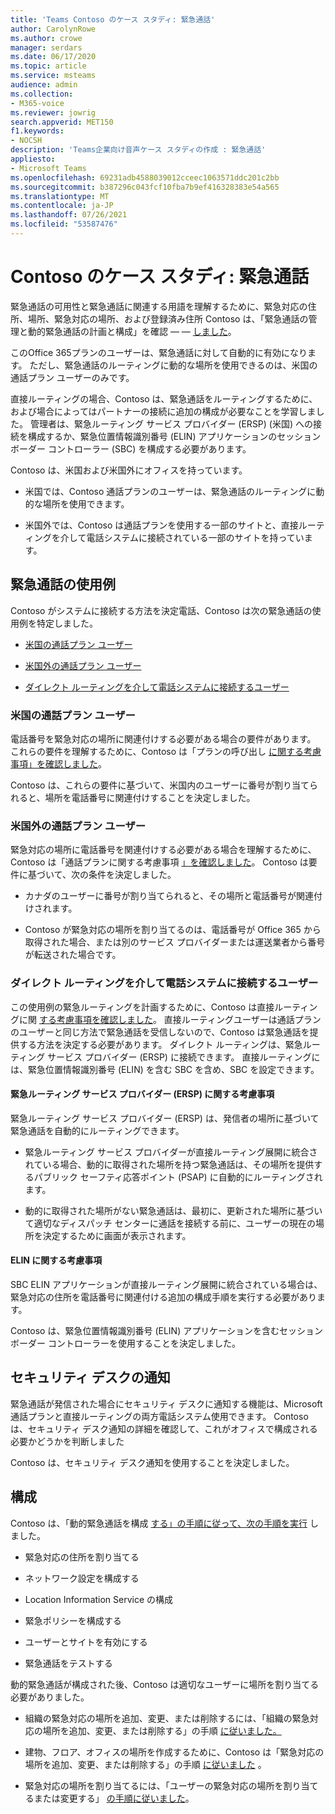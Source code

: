```yaml
---
title: 'Teams Contoso のケース スタディ: 緊急通話'
author: CarolynRowe
ms.author: crowe
manager: serdars
ms.date: 06/17/2020
ms.topic: article
ms.service: msteams
audience: admin
ms.collection:
- M365-voice
ms.reviewer: jowrig
search.appverid: MET150
f1.keywords:
- NOCSH
description: 'Teams企業向け音声ケース スタディの作成 : 緊急通話'
appliesto:
- Microsoft Teams
ms.openlocfilehash: 69231adb4588039012cceec1063571ddc201c2bb
ms.sourcegitcommit: b387296c043fcf10fba7b9ef416328383e54a565
ms.translationtype: MT
ms.contentlocale: ja-JP
ms.lasthandoff: 07/26/2021
ms.locfileid: "53587476"
---
```

# <a name="contoso-case-study-emergency-calling"></a>Contoso のケース スタディ: 緊急通話

緊急通話の可用性と緊急通話に関連する用語を理解するために、緊急対応の住所、場所、緊急対応の場所、および登録済み住所 Contoso は、「緊急通話の管理と動的緊急通話の計画と構成」を確認 &mdash; &mdash; [しました](configure-dynamic-emergency-calling.md)。 [](what-are-emergency-locations-addresses-and-call-routing.md)

このOffice 365プランのユーザーは、緊急通話に対して自動的に有効になります。 ただし、緊急通話のルーティングに動的な場所を使用できるのは、米国の通話プラン ユーザーのみです。 

直接ルーティングの場合、Contoso は、緊急通話をルーティングするために、および場合によってはパートナーの接続に追加の構成が必要なことを学習しました。 管理者は、緊急ルーティング サービス プロバイダー (ERSP) (米国) への接続を構成するか、緊急位置情報識別番号 (ELIN) アプリケーションのセッション ボーダー コントローラー (SBC) を構成する必要があります。

Contoso は、米国および米国外にオフィスを持っています。

- 米国では、Contoso 通話プランのユーザーは、緊急通話のルーティングに動的な場所を使用できます。 

- 米国外では、Contoso は通話プランを使用する一部のサイトと、直接ルーティングを介して電話システムに接続されている一部のサイトを持っています。

## <a name="emergency-calling-use-cases"></a>緊急通話の使用例

Contoso がシステムに接続する方法を決定電話、Contoso は次の緊急通話の使用例を特定しました。 

- [米国の通話プラン ユーザー](#calling-plan-user-in-the-united-states) 

- [米国外の通話プラン ユーザー](#calling-plan-user-outside-of-the-united-states)

- [ダイレクト ルーティングを介して電話システムに接続するユーザー](#user-who-connects-to-phone-system-through-direct-routing )


### <a name="calling-plan-user-in-the-united-states"></a>米国の通話プラン ユーザー  

電話番号を緊急対応の場所に関連付けする必要がある場合の要件があります。 これらの要件を理解するために、Contoso は「プランの呼び出し [に関する考慮事項」を確認しました](what-are-emergency-locations-addresses-and-call-routing.md#considerations-for-calling-plans)。 

Contoso は、これらの要件に基づいて、米国内のユーザーに番号が割り当てられると、場所を電話番号に関連付けすることを決定しました。

### <a name="calling-plan-user-outside-of-the-united-states"></a>米国外の通話プラン ユーザー 

緊急対応の場所に電話番号を関連付けする必要がある場合を理解するために、Contoso は「通話プランに関する考慮事項  [」を確認しました](what-are-emergency-locations-addresses-and-call-routing.md#considerations-for-calling-plans)。 Contoso は要件に基づいて、次の条件を決定しました。  

-  カナダのユーザーに番号が割り当てられると、その場所と電話番号が関連付けされます。 

- Contoso が緊急対応の場所を割り当てるのは、電話番号が Office 365 から取得された場合、または別のサービス プロバイダーまたは運送業者から番号が転送された場合です。 

### <a name="user-who-connects-to-phone-system-through-direct-routing"></a>ダイレクト ルーティングを介して電話システムに接続するユーザー 

この使用例の緊急ルーティングを計画するために、Contoso は直接ルーティングに関 [する考慮事項を確認しました](what-are-emergency-locations-addresses-and-call-routing.md#considerations-for-direct-routing)。 直接ルーティングユーザーは通話プランのユーザーと同じ方法で緊急通話を受信しないので、Contoso は緊急通話を提供する方法を決定する必要があります。 ダイレクト ルーティングは、緊急ルーティング サービス プロバイダー (ERSP) に接続できます。 直接ルーティングには、緊急位置情報識別番号 (ELIN) を含む SBC を含め、SBC を設定できます。   

#### <a name="emergency-routing-service-provider-ersp-considerations"></a>緊急ルーティング サービス プロバイダー (ERSP) に関する考慮事項

緊急ルーティング サービス プロバイダー (ERSP) は、発信者の場所に基づいて緊急通話を自動的にルーティングできます。  

- 緊急ルーティング サービス プロバイダーが直接ルーティング展開に統合されている場合、動的に取得された場所を持つ緊急通話は、その場所を提供するパブリック セーフティ応答ポイント (PSAP) に自動的にルーティングされます。 

- 動的に取得された場所がない緊急通話は、最初に、更新された場所に基づいて適切なディスパッチ センターに通話を接続する前に、ユーザーの現在の場所を決定するために画面が表示されます。 


#### <a name="elin-considerations"></a>ELIN に関する考慮事項

SBC ELIN アプリケーションが直接ルーティング展開に統合されている場合は、緊急対応の住所を電話番号に関連付ける追加の構成手順を実行する必要があります。  

Contoso は、緊急位置情報識別番号 (ELIN) アプリケーションを含むセッション ボーダー コントローラーを使用することを決定しました。  

## <a name="security-desk-notification"></a>セキュリティ デスクの通知

緊急通話が発信された場合にセキュリティ デスクに通知する機能は、Microsoft 通話プランと直接ルーティングの両方電話システム使用できます。 Contoso は、セキュリティ デスク通知の詳細を確認して、これがオフィスで構成される必要かどうかを判断しました  

Contoso は、セキュリティ デスク通知を使用することを決定しました。

## <a name="configuration"></a>構成 

Contoso は、「動的緊急通話を構成 [する」の手順に従って、次の手順を実行](configure-dynamic-emergency-calling.md) しました。 

- 緊急対応の住所を割り当てる 

- ネットワーク設定を構成する 

- Location Information Service の構成 

- 緊急ポリシーを構成する 

- ユーザーとサイトを有効にする 

- 緊急通話をテストする 

動的緊急通話が構成された後、Contoso は適切なユーザーに場所を割り当てる必要がありました。  

- 組織の緊急対応の場所を追加、変更、または削除するには、「組織の緊急対応の場所を追加、変更、または削除する」の手順 [に従いました。](add-change-remove-emergency-location-organization.md)

- 建物、フロア、オフィスの場所を作成するために、Contoso は「緊急対応の場所を追加、変更、または削除する」の手順 [に従いました](add-change-remove-emergency-place-organization.md) 。 

- 緊急対応の場所を割り当てるには、「ユーザーの緊急対応の場所を割り当てるまたは変更する」 [の手順に従いました](assign-change-emergency-location-user.md)。 

 
